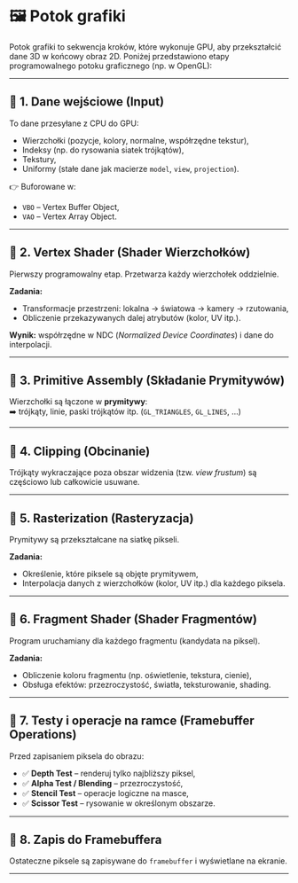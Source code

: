# 🖼️ Potok grafiki

Potok grafiki to sekwencja kroków, które wykonuje GPU, aby przekształcić dane 3D w końcowy obraz 2D. Poniżej przedstawiono etapy programowalnego potoku graficznego (np. w OpenGL):

---

## 🔷 1. Dane wejściowe (Input)

To dane przesyłane z CPU do GPU:

- Wierzchołki (pozycje, kolory, normalne, współrzędne tekstur),
- Indeksy (np. do rysowania siatek trójkątów),
- Tekstury,
- Uniformy (stałe dane jak macierze `model`, `view`, `projection`).

👉 Buforowane w:
- `VBO` – Vertex Buffer Object,
- `VAO` – Vertex Array Object.

---

## 🔷 2. Vertex Shader (Shader Wierzchołków)

Pierwszy programowalny etap. Przetwarza każdy wierzchołek oddzielnie.

**Zadania:**

- Transformacje przestrzeni: lokalna → światowa → kamery → rzutowania,
- Obliczenie przekazywanych dalej atrybutów (kolor, UV itp.).

**Wynik:** współrzędne w NDC (*Normalized Device Coordinates*) i dane do interpolacji.

---

## 🔷 3. Primitive Assembly (Składanie Prymitywów)

Wierzchołki są łączone w **prymitywy**:  
➡️ trójkąty, linie, paski trójkątów itp. (`GL_TRIANGLES`, `GL_LINES`, ...)

---

## 🔷 4. Clipping (Obcinanie)

Trójkąty wykraczające poza obszar widzenia (tzw. *view frustum*) są częściowo lub całkowicie usuwane.

---

## 🔷 5. Rasterization (Rasteryzacja)

Prymitywy są przekształcane na siatkę pikseli.

**Zadania:**

- Określenie, które piksele są objęte prymitywem,
- Interpolacja danych z wierzchołków (kolor, UV itp.) dla każdego piksela.

---

## 🔷 6. Fragment Shader (Shader Fragmentów)

Program uruchamiany dla każdego fragmentu (kandydata na piksel).

**Zadania:**

- Obliczenie koloru fragmentu (np. oświetlenie, tekstura, cienie),
- Obsługa efektów: przezroczystość, światła, teksturowanie, shading.

---

## 🔷 7. Testy i operacje na ramce (Framebuffer Operations)

Przed zapisaniem piksela do obrazu:

- ✅ **Depth Test** – renderuj tylko najbliższy piksel,
- ✅ **Alpha Test / Blending** – przezroczystość,
- ✅ **Stencil Test** – operacje logiczne na masce,
- ✅ **Scissor Test** – rysowanie w określonym obszarze.

---

## 🔷 8. Zapis do Framebuffera

Ostateczne piksele są zapisywane do `framebuffer` i wyświetlane na ekranie.

---


